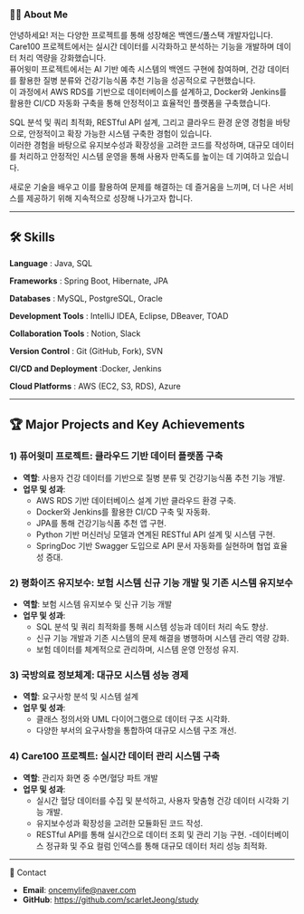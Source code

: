 ### 👩‍💻 About Me

안녕하세요! 저는 다양한 프로젝트를 통해 성장해온 백엔드/풀스택 개발자입니다.  
Care100 프로젝트에서는 실시간 데이터를 시각화하고 분석하는 기능을 개발하며 데이터 처리 역량을 강화했습니다.  
퓨어윗미 프로젝트에서는 AI 기반 예측 시스템의 백엔드 구현에 참여하며, 건강 데이터를 활용한 질병 분류와 건강기능식품 추천 기능을 성공적으로 구현했습니다.  
이 과정에서 AWS RDS를 기반으로 데이터베이스를 설계하고, Docker와 Jenkins를 활용한 CI/CD 자동화 구축을 통해 안정적이고 효율적인 플랫폼을 구축했습니다.  

SQL 분석 및 쿼리 최적화,  RESTful API 설계, 그리고 클라우드 환경 운영 경험을 바탕으로, 안정적이고 확장 가능한 시스템 구축한 경험이 있습니다.   
이러한 경험을 바탕으로 유지보수성과 확장성을 고려한 코드를 작성하며, 대규모 데이터를 처리하고 안정적인 시스템 운영을 통해 사용자 만족도를 높이는 데 기여하고 있습니다.  

새로운 기술을 배우고 이를 활용하여 문제를 해결하는 데 즐거움을 느끼며, 더 나은 서비스를 제공하기 위해 지속적으로 성장해 나가고자 합니다.

---

## 🛠️ Skills

**Language** : Java, SQL

**Frameworks** : Spring Boot, Hibernate, JPA

**Databases** : MySQL, PostgreSQL, Oracle

**Development Tools** : IntelliJ IDEA, Eclipse, DBeaver, TOAD

**Collaboration Tools** : Notion, Slack

**Version Control** : Git (GitHub, Fork), SVN

**CI/CD and Deployment** :Docker, Jenkins

**Cloud Platforms** : AWS (EC2, S3, RDS), Azure


---

## 🏆 Major Projects and Key Achievements

### 1) 퓨어윗미 프로젝트: 클라우드 기반 데이터 플랫폼 구축

- **역할**: 사용자 건강 데이터를 기반으로 질병 분류 및 건강기능식품 추천 기능 개발.
- **업무 및 성과**:
   - AWS RDS 기반 데이터베이스 설계 기반 클라우드 환경 구축.
   - Docker와 Jenkins를 활용한 CI/CD 구축 및 자동화.
   - JPA를 통해 건강기능식품 추천 앱 구현.
   - Python 기반 머신러닝 모델과 연계된 RESTful API 설계 및 시스템 구현.
   - SpringDoc 기반 Swagger 도입으로 API 문서 자동화를 실현하며 협업 효율성 증대.

### 2) 평화이즈 유지보수: 보험 시스템 신규 기능 개발 및 기존 시스템 유지보수

- **역할**: 보험 시스템 유지보수 및 신규 기능 개발
- **업무 및 성과**:
   - SQL 분석 및 쿼리 최적화를 통해 시스템 성능과 데이터 처리 속도 향상.
   - 신규 기능 개발과 기존 시스템의 문제 해결을 병행하며 시스템 관리 역량 강화.
   - 보험 데이터를 체계적으로 관리하며, 시스템 운영 안정성 유지.

### 3) 국방의료 정보체계: 대규모 시스템 성능 경제

- **역할**: 요구사항 분석 및 시스템 설계
- **업무 및 성과**:
  - 클래스 정의서와 UML 다이어그램으로 데이터 구조 시각화.
  - 다양한 부서의 요구사항을 통합하여 대규모 시스템 구조 개선.

### 4) Care100 프로젝트: 실시간 데이터 관리 시스템 구축

- **역할**: 관리자 화면 중 수면/혈당 파트 개발
- **업무 및 성과**:
  - 실시간 혈당 데이터를 수집 및 분석하고, 사용자 맞춤형 건강 데이터 시각화 기능 개발.
  - 유지보수성과 확장성을 고려한 모듈화된 코드 작성.
  - RESTful API를 통해 실시간으로 데이터 조회 및 관리 기능 구현.
  -데이터베이스 정규화 및 주요 컬럼 인덱스를 통해 대규모 데이터 처리 성능 최적화.


---
💬 Contact

- **Email**: oncemylife@naver.com
- **GitHub**: https://github.com/scarletJeong/study



